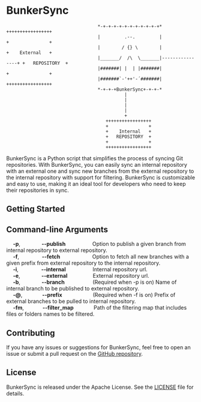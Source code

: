 # BunkerSync

                                                                                                       
                                                                                                       
                                                                                                       
                                      *-+-+-+-+-+-+-+-+-+-+-+*                  +++++++++++++++++            
                                      |         .--.         |                  +               +          
                                      |        / {} \        |                  +    External   +          
                                      |_______/  /\  \_______|----------------+ +   REPOSITORY  +
                                      |#######| |  | |#######|                  +               +
                                      |#######`-'++'-´#######|                  +++++++++++++++++
                                      *-+-+-+BunkerSync+-+-+-*
                                                |
                                                |
                                                |
                                                |
                                                +   
                                         +++++++++++++++++
                                         +               +
                                         +    Internal   +
                                         +   REPOSITORY  +
                                         +               +
                                         +++++++++++++++++

BunkerSync is a Python script that simplifies the process of syncing Git repositories. With BunkerSync, you can easily sync an internal repository with an external one and sync new branches from the external repository to the internal repository with support for filtering. BunkerSync is customizable and easy to use, making it an ideal tool for developers who need to keep their repositories in sync.

## Getting Started
## Command-line Arguments
&emsp; **-p**,&emsp;&emsp; &emsp;&ensp; **--publish** &emsp;&emsp; &emsp;&emsp;&nbsp;       Option to publish a given branch from internal repository to external repository.\
&emsp; **-f**,&emsp;&emsp; &emsp;&ensp;&nbsp; **--fetch** &emsp;&emsp; &emsp;&emsp;&emsp;&nbsp;         Option to fetch all new branches with a given prefix from external repository to the internal repository.\
&emsp; **-i**,&emsp;&emsp; &emsp;&ensp;&nbsp; **--internal** &emsp;&emsp; &emsp;&emsp;&nbsp;      Internal repository url.\
&emsp; **-e**,&emsp;&emsp; &emsp;&ensp; **--external** &emsp;&emsp; &emsp;&emsp;      External repository url.\
&emsp; **-b**,&emsp;&emsp; &emsp;&ensp; **--branch** &emsp;&emsp; &emsp;&emsp;&ensp;        (Required when -p is on) Name of internal branch to be published to external repository.\
&emsp; **-@**,&emsp;&emsp; &emsp;&ensp;**--prefix** &emsp;&emsp; &emsp;&emsp;&emsp;        (Required when -f is on) Prefix of external branches to be pulled to internal repository.\
&emsp; **-fm**,&emsp;&emsp; &emsp; **--filter_map** &emsp;&emsp; &emsp;    Path of the filtering map that includes files or folders names to be filtered.

## Contributing

If you have any issues or suggestions for BunkerSync, feel free to open an issue or submit a pull request on the [GitHub repository](https://github.com/okashaluai/BunkerSync). 

## License

BunkerSync is released under the Apache License. See the [LICENSE](https://github.com/okashaluai/BunkerSync/blob/main/LICENSE) file for details.
